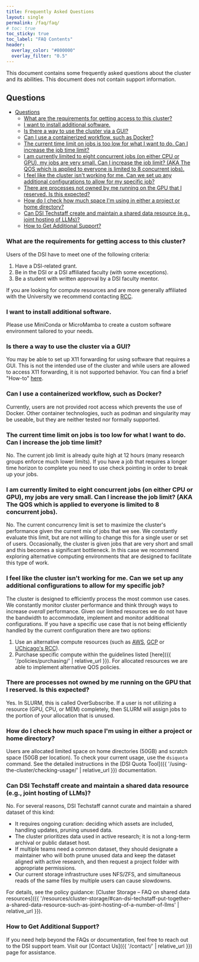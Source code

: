 ```yaml
---
title: Frequently Asked Questions
layout: single
permalink: /faq/faq/
# toc: true
toc_sticky: true
toc_label: "FAQ Contents"
header:
  overlay_color: "#800000"
  overlay_filter: "0.5"
---
```


This document contains some frequently asked questions about the cluster and its abilities. This document does not contain support information.

## Questions
<!-- TOC is auto-generated -->

<!-- toc -->
- [Questions](#questions)
  - [What are the requirements for getting access to this cluster?](#what-are-the-requirements-for-getting-access-to-this-cluster)
  - [I want to install additional software.](#i-want-to-install-additional-software)
  - [Is there a way to use the cluster via a GUI?](#is-there-a-way-to-use-the-cluster-via-a-gui)
  - [Can I use a containerized workflow, such as Docker?](#can-i-use-a-containerized-workflow-such-as-docker)
  - [The current time limit on jobs is too low for what I want to do. Can I increase the job time limit?](#the-current-time-limit-on-jobs-is-too-low-for-what-i-want-to-do-can-i-increase-the-job-time-limit)
  - [I am currently limited to eight concurrent jobs (on either CPU or GPU), my jobs are very small. Can I increase the job limit? (AKA The QOS which is applied to everyone is limited to 8 concurrent jobs).](#i-am-currently-limited-to-eight-concurrent-jobs-on-either-cpu-or-gpu-my-jobs-are-very-small-can-i-increase-the-job-limit-aka-the-qos-which-is-applied-to-everyone-is-limited-to-8-concurrent-jobs)
  - [I feel like the cluster isn't working for me. Can we set up any additional configurations to allow for my specific job?](#i-feel-like-the-cluster-isnt-working-for-me-can-we-set-up-any-additional-configurations-to-allow-for-my-specific-job)
  - [There are processes not owned by me running on the GPU that I reserved. Is this expected?](#there-are-processes-not-owned-by-me-running-on-the-gpu-that-i-reserved-is-this-expected)
  - [How do I check how much space I'm using in either a project or home directory?](#how-do-i-check-how-much-space-im-using-in-either-a-project-or-home-directory)
  - [Can DSI Techstaff create and maintain a shared data resource (e.g., joint hosting of LLMs)?](#can-dsi-techstaff-create-and-maintain-a-shared-data-resource-eg-joint-hosting-of-llms)
  - [How to Get Additional Support?](#how-to-get-additional-support)

<!-- tocstop -->

### What are the requirements for getting access to this cluster?

Users of the DSI have to meet one of the following criteria:

1. Have a DSI-related grant.
2. Be in the DSI or a DSI affiliated faculty (with some exceptions).
3. Be a student with written approval by a DSI faculty mentor.

If you are looking for compute resources and are more generally affiliated with the University we recommend contacting [RCC](https://rcc.uchicago.edu/).


### I want to install additional software.

Please use MiniConda or MicroMamba to create a custom software environment tailored to your needs.

### Is there a way to use the cluster via a GUI?

You may be able to set up X11 forwarding for using software that requires a GUI. This is not the intended use of the cluster and while users are allowed to access X11 forwarding, it is not supported behavior. You can find a brief "How-to" [here](https://github.com/dsi-clinic/the-clinic/blob/main/tutorials/X11.md).

### Can I use a containerized workflow, such as Docker?

Currently, users are not provided root access which prevents the use of Docker. Other container technologies, such as podman and singularity may be useable, but they are neither tested nor formally supported.


### The current time limit on jobs is too low for what I want to do. Can I increase the job time limit? 

No. The current job limit is already quite high at 12 hours (many research groups enforce much lower limits). If you have a job that requires a longer time horizon to complete you need to use check pointing in order to break up your jobs.

### I am currently limited to eight concurrent jobs (on either CPU or GPU), my jobs are very small. Can I increase the job limit? (AKA The QOS which is applied to everyone is limited to 8 concurrent jobs).

No. The current concurrency limit is set to maximize the cluster's performance given the current mix of jobs that we see. We constantly evaluate this limit, but are not willing to change this for a single user or set of users. Occasionally, the cluster is given jobs that are very short and small and this becomes a significant bottleneck. In this case we recommend exploring alternative computing environments that are designed to facilitate this type of work.

### I feel like the cluster isn't working for me. Can we set up any additional configurations to allow for my specific job?

The cluster is designed to efficiently process the most common use cases. We constantly monitor cluster performance and think through ways to increase _overall_ performance. Given our limited resources we do not have the bandwidth to accommodate, implement and monitor additional configurations. If you have a specific use case that is not being efficiently handled by the current configuration there are two options:

  1. Use an alternative compute resources (such as [AWS](https://aws.amazon.com/), [GCP](https://cloud.google.com/) or [UChicago's RCC](https://rcc.uchicago.edu/)).
  2. Purchase specific compute within the guidelines listed [here]({{ '/policies/purchasing/' | relative_url }}). For allocated resources we are able to implement alternative QOS policies.


### There are processes not owned by me running on the GPU that I reserved. Is this expected? 

Yes. In SLURM, this is called OverSubscribe. If a user is not utilizing a resource (GPU, CPU, or MEM) completely, then SLURM will assign jobs to the portion of your allocation that is unused.

### How do I check how much space I'm using in either a project or home directory? 

Users are allocated limited space on home directories (50GB) and scratch space (50GB per location). To check your current usage, use the `dsiquota` command. See the detailed instructions in the [DSI Quota Tool]({{ '/using-the-cluster/checking-usage/' | relative_url }}) documentation.

### Can DSI Techstaff create and maintain a shared data resource (e.g., joint hosting of LLMs)?

No. For several reasons, DSI Techstaff cannot curate and maintain a shared dataset of this kind:

* It requires ongoing curation: deciding which assets are included, handling updates, pruning unused data.
* The cluster prioritizes data used in active research; it is not a long-term archival or public dataset host.
* If multiple teams need a common dataset, they should designate a maintainer who will both prune unused data and keep the dataset aligned with active research, and then request a project folder with appropriate permissions.
* Our current storage infrastructure uses NFS/ZFS, and simultaneous reads of the same files by multiple users can cause slowdowns.

For details, see the policy guidance: [Cluster Storage – FAQ on shared data resources]({{ '/resources/cluster-storage/#can-dsi-techstaff-put-together-a-shared-data-resource-such-as-joint-hosting-of-a-number-of-llms' | relative_url }}).

### How to Get Additional Support?

If you need help beyond the FAQs or documentation, feel free to reach out to the DSI support team. Visit our [Contact Us]({{ '/contact/' | relative_url }}) page for assistance.